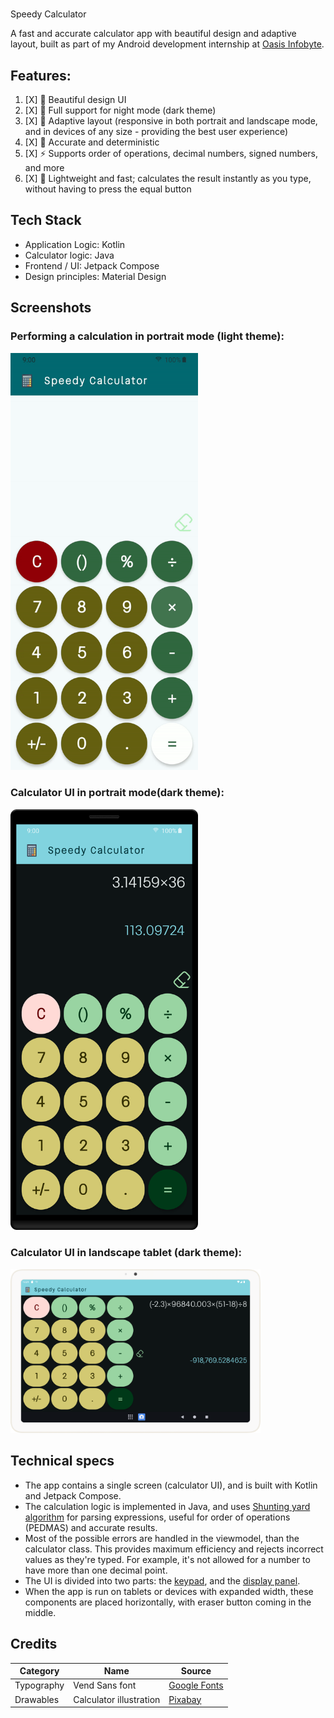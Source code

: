 # 

Speedy Calculator

A fast and accurate calculator app with beautiful design and adaptive layout,
built as part of my Android development internship at [Oasis Infobyte](https://oasisinfobyte.com/).

## Features:

1. [X]  🎨 Beautiful design UI
2. [X]  🌙 Full support for night mode (dark theme)
3. [X]  📱 Adaptive layout (responsive in both portrait and landscape mode, and in devices of any size - providing the best user experience)
4. [X]  🔢 Accurate and deterministic
5. [X]  ⚡ Supports order of operations, decimal numbers, signed numbers, and more
6. [X]  🚀 Lightweight and fast; calculates the result instantly as you type, without having to press the equal button

## Tech Stack

- Application Logic: Kotlin
- Calculator logic: Java
- Frontend / UI: Jetpack Compose
- Design principles: Material Design

## Screenshots

### Performing a calculation in portrait mode (light theme):

<img src="screenshots/ezgif-390f2c76adbbfd.gif" alt="doing calculation" width="300"/>

### Calculator UI in portrait mode(dark theme):

<img src="screenshots/Phone_portrait_dark.png" alt="calculator ui in dark theme - portrait" width="300"/>

### Calculator UI in landscape tablet (dark theme):

<img src="screenshots/Tablet_dark.png" alt="calculator ui in dark theme - portrait" width="400"/>

## Technical specs

- The app contains a single screen (calculator UI), and is built with Kotlin and Jetpack Compose.
- The calculation logic is implemented in Java, and uses [Shunting yard algorithm](https://en.wikipedia.org/wiki/Shunting_yard_algorithm)
  for parsing expressions, useful for order of operations (PEDMAS) and accurate results.
- Most of the possible errors are handled in the viewmodel, than the calculator class. This provides maximum
  efficiency and rejects incorrect values as they're typed. For example, it's not allowed for a number to
  have more than one decimal point.
- The UI is divided into two parts: the [keypad](app/src/main/java/com/safire/speedycalculator/ui/components/KeypadPanel.kt), and the [display panel](app/src/main/java/com/safire/speedycalculator/ui/components/DisplayPanel.kt).
- When the app is run on tablets or devices with expanded width, these components are placed horizontally, with eraser button coming in the middle.

## Credits


| Category   | Name                    | Source       |
|------------|-------------------------|--------------|
| Typography | Vend Sans font          | [Google Fonts](https://fonts.google.com/specimen/Vend+Sans?query=vend+san) |
| Drawables  | Calculator illustration | [Pixabay](https://pixabay.com/)      |

